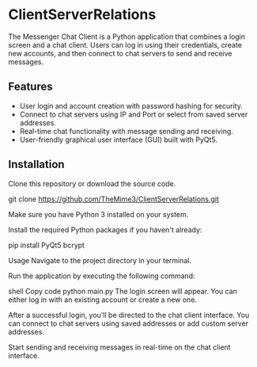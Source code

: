 # ClientServerRelations
The Messenger Chat Client is a Python application that combines a login screen and a chat client. Users can log in using their credentials, create new accounts, and then connect to chat servers to send and receive messages.

## Features

- User login and account creation with password hashing for security.
- Connect to chat servers using IP and Port or select from saved server addresses.
- Real-time chat functionality with message sending and receiving.
- User-friendly graphical user interface (GUI) built with PyQt5.

## Installation

Clone this repository or download the source code.

git clone https://github.com/TheMime3/ClientServerRelations.git

Make sure you have Python 3 installed on your system.

Install the required Python packages if you haven't already:

pip install PyQt5 bcrypt

Usage
Navigate to the project directory in your terminal.

Run the application by executing the following command:

shell
Copy code
python main.py
The login screen will appear. You can either log in with an existing account or create a new one.

After a successful login, you'll be directed to the chat client interface. You can connect to chat servers using saved addresses or add custom server addresses.

Start sending and receiving messages in real-time on the chat client interface.
